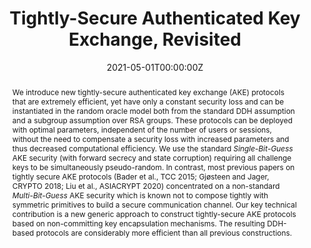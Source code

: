 ---
title: "Tightly-Secure Authenticated Key Exchange, Revisited"

# Authors
# If you created a profile for a user (e.g. the default `admin` user), write the username (folder name) here 
# and it will be replaced with their full name and linked to their profile.
authors:
- Tibor Jager
- Eike Kiltz
- Doreen Riepel
- Sven Schäge

# Author notes (optional)
# author_notes:
# - "Equal contribution"
# - "Equal contribution"

date: "2021-05-01T00:00:00Z"
doi: ""

# Schedule page publish date (NOT publication's date).
publishDate: []

# Publication type.
# Legend: 0 = Uncategorized; 1 = Conference paper; 2 = Journal article;
# 3 = Preprint / Working Paper; 4 = Report; 5 = Book; 6 = Book section;
# 7 = Thesis; 8 = Patent
publication_types: ["1"]

# Publication name and optional abbreviated publication name.
publication: EUROCRYPT 2021
publication_short: []

abstract: We introduce new tightly-secure authenticated key exchange (AKE) protocols that are extremely efficient, yet have only a constant security loss and can be instantiated in the random oracle model both from the standard DDH assumption and a subgroup assumption over RSA groups. These protocols can be deployed with optimal parameters, independent of the number of users or sessions, without the need to compensate a security loss with increased parameters and thus decreased computational efficiency. We use the standard *Single-Bit-Guess* AKE security (with forward secrecy and state corruption) requiring all challenge keys to be simultaneously pseudo-random. In contrast, most previous papers on tightly secure AKE protocols (Bader et al., TCC 2015; Gjøsteen and Jager, CRYPTO 2018; Liu et al., ASIACRYPT 2020) concentrated on a non-standard *Multi-Bit-Guess* AKE security which is known not to compose tightly with symmetric primitives to build a secure communication channel. Our key technical contribution is a new generic approach to construct tightly-secure AKE protocols based on non-committing key encapsulation mechanisms. The resulting DDH-based protocols are considerably more efficient than all previous constructions.

# Summary. An optional shortened abstract.
# summary: []

tags: []

# Display this page in the Featured widget?
featured: true

# Custom links (uncomment lines below)
# links:
# - name: Custom Link
#   url: http://example.org

url_pdf: 'https://eprint.iacr.org/2020/1279.pdf'
url_code: ''
url_dataset: ''
url_poster: ''
url_project: ''
url_slides: ''
url_source: ''
url_video: 'https://www.youtube.com/watch?v=JtsojX_sBxo'

links:
- name: Slides
  url: uploads/slides_JKRS21.pdf

# Featured image
# To use, add an image named `featured.jpg/png` to your page's folder. 
# image:
#   caption: 'Image credit: [**Unsplash**](https://unsplash.com/photos/pLCdAaMFLTE)'
#   focal_point: ""
#   preview_only: false

# Associated Projects (optional).
#   Associate this publication with one or more of your projects.
#   Simply enter your project's folder or file name without extension.
#   E.g. `internal-project` references `content/project/internal-project/index.md`.
#   Otherwise, set `projects: []`.
projects: []

# Slides (optional).
#   Associate this publication with Markdown slides.
#   Simply enter your slide deck's filename without extension.
#   E.g. `slides: "example"` references `content/slides/example/index.md`.
#   Otherwise, set `slides: ""`.
slides: slides
---